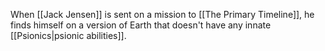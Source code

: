 When [[Jack Jensen]] is sent on a mission to [[The Primary Timeline]], he finds himself on a version of Earth that doesn't have any innate [[Psionics|psionic abilities]].